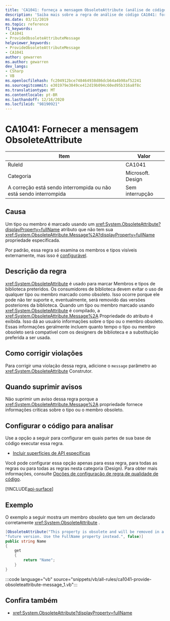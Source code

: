 ```yaml
---
title: 'CA1041: forneça a mensagem ObsoleteAttribute (análise de código)'
description: 'Saiba mais sobre a regra de análise de código CA1041: fornecer mensagem ObsoleteAttribute'
ms.date: 03/11/2019
ms.topic: reference
f1_keywords:
- CA1041
- ProvideObsoleteAttributeMessage
helpviewer_keywords:
- ProvideObsoleteAttributeMessage
- CA1041
author: gewarren
ms.author: gewarren
dev_langs:
- CSharp
- VB
ms.openlocfilehash: fc204912bce748464938d86dcb64a4b98af52241
ms.sourcegitcommit: e301979e3049ce412d19b094c60ed95b316a8f8c
ms.translationtype: MT
ms.contentlocale: pt-BR
ms.lasthandoff: 12/16/2020
ms.locfileid: "98190921"
---
```

# <a name="ca1041-provide-obsoleteattribute-message"></a>CA1041: Fornecer a mensagem ObsoleteAttribute

| Item                                     | Valor            |
|------------------------------------------|------------------|
| RuleId                                   | CA1041           |
| Categoria                                 | Microsoft. Design |
| A correção está sendo interrompida ou não está sendo interrompida | Sem interrupção     |

## <a name="cause"></a>Causa

Um tipo ou membro é marcado usando um <xref:System.ObsoleteAttribute?displayProperty=fullName> atributo que não tem sua <xref:System.ObsoleteAttribute.Message%2A?displayProperty=fullName> propriedade especificada.

Por padrão, essa regra só examina os membros e tipos visíveis externamente, mas isso é [configurável](#configure-code-to-analyze).

## <a name="rule-description"></a>Descrição da regra

<xref:System.ObsoleteAttribute> é usado para marcar Membros e tipos de biblioteca preteridos. Os consumidores de biblioteca devem evitar o uso de qualquer tipo ou membro marcado como obsoleto. Isso ocorre porque ele pode não ter suporte e, eventualmente, será removido das versões posteriores da biblioteca. Quando um tipo ou membro marcado usando <xref:System.ObsoleteAttribute> é compilado, a <xref:System.ObsoleteAttribute.Message%2A> Propriedade do atributo é exibida. Isso dá ao usuário informações sobre o tipo ou o membro obsoleto. Essas informações geralmente incluem quanto tempo o tipo ou membro obsoleto será compatível com os designers de biblioteca e a substituição preferida a ser usada.

## <a name="how-to-fix-violations"></a>Como corrigir violações

Para corrigir uma violação dessa regra, adicione o `message` parâmetro ao <xref:System.ObsoleteAttribute> Construtor.

## <a name="when-to-suppress-warnings"></a>Quando suprimir avisos

Não suprimir um aviso dessa regra porque a <xref:System.ObsoleteAttribute.Message%2A> propriedade fornece informações críticas sobre o tipo ou o membro obsoleto.

## <a name="configure-code-to-analyze"></a>Configurar o código para analisar

Use a opção a seguir para configurar em quais partes de sua base de código executar essa regra.

- [Incluir superfícies de API específicas](#include-specific-api-surfaces)

Você pode configurar essa opção apenas para essa regra, para todas as regras ou para todas as regras nesta categoria (Design). Para obter mais informações, consulte [Opções de configuração de regra de qualidade de código](../code-quality-rule-options.md).

[!INCLUDE[api-surface](~/includes/code-analysis/api-surface.md)]

## <a name="example"></a>Exemplo

O exemplo a seguir mostra um membro obsoleto que tem um declarado corretamente <xref:System.ObsoleteAttribute> .

```csharp
[ObsoleteAttribute("This property is obsolete and will be removed in a " +
"future version. Use the FullName property instead.", false)]
public string Name
{
    get
    {
        return "Name";
    }
}
```

:::code language="vb" source="snippets/vb/all-rules/ca1041-provide-obsoleteattribute-message_1.vb":::

## <a name="see-also"></a>Confira também

- <xref:System.ObsoleteAttribute?displayProperty=fullName>
